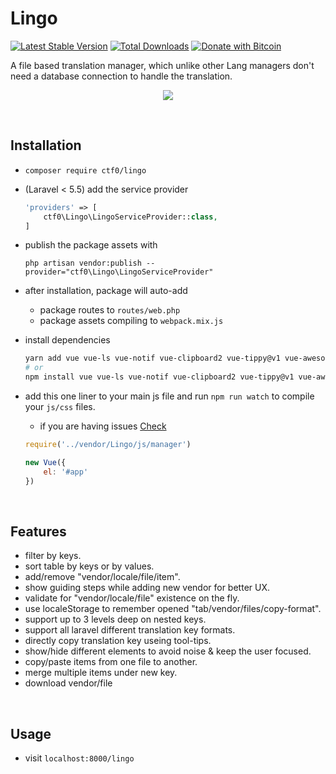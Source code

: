 # Lingo

[![Latest Stable Version](https://img.shields.io/packagist/v/ctf0/lingo.svg)](https://packagist.org/packages/ctf0/lingo) [![Total Downloads](https://img.shields.io/packagist/dt/ctf0/lingo.svg)](https://packagist.org/packages/ctf0/lingo) [![Donate with Bitcoin](https://en.cryptobadges.io/badge/micro/16ri7Hh848bw7vxbEevKHFuHXLmsV8Vc9L)](https://en.cryptobadges.io/donate/16ri7Hh848bw7vxbEevKHFuHXLmsV8Vc9L)

A file based translation manager, which unlike other Lang managers don't need a database connection to handle the translation.

<p align="center">
    <img src="https://user-images.githubusercontent.com/7388088/41813078-257e4b6c-772f-11e8-9661-14636218d029.png">
</p>

<br>

## Installation

- `composer require ctf0/lingo`

- (Laravel < 5.5) add the service provider

    ```php
    'providers' => [
        ctf0\Lingo\LingoServiceProvider::class,
    ]
    ```

- publish the package assets with

    `php artisan vendor:publish --provider="ctf0\Lingo\LingoServiceProvider"`

- after installation, package will auto-add
    + package routes to `routes/web.php`
    + package assets compiling to `webpack.mix.js`

- install dependencies

    ```bash
    yarn add vue vue-ls vue-notif vue-clipboard2 vue-tippy@v1 vue-awesome@v2 axios fuse.js
    # or
    npm install vue vue-ls vue-notif vue-clipboard2 vue-tippy@v1 vue-awesome@v2 axios fuse.js --save
    ```

- add this one liner to your main js file and run `npm run watch` to compile your `js/css` files.
    - if you are having issues [Check](https://ctf0.wordpress.com/2017/09/12/laravel-mix-es6/)

    ```js
    require('../vendor/Lingo/js/manager')

    new Vue({
        el: '#app'
    })
    ```

<br>

## Features

- filter by keys.
- sort table by keys or by values.
- add/remove "vendor/locale/file/item".
- show guiding steps while adding new vendor for better UX.
- validate for "vendor/locale/file" existence on the fly.
- use localeStorage to remember opened "tab/vendor/files/copy-format".
- support up to 3 levels deep on nested keys.
- support all laravel different translation key formats.
- directly copy translation key useing tool-tips.
- show/hide different elements to avoid noise & keep the user focused.
- copy/paste items from one file to another.
- merge multiple items under new key.
- download vendor/file

<br>

## Usage

- visit `localhost:8000/lingo`
